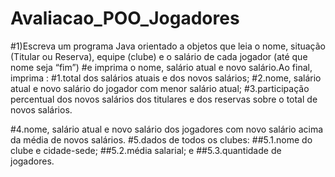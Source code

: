 # Avaliacao_POO_Jogadores

#1)Escreva um programa Java orientado a objetos que leia o nome, situação (Titular ou Reserva), equipe (clube) e o salário de cada jogador (até que nome seja “fim”)
#e imprima o nome, salário atual e novo salário.Ao final, imprima :
#1.total dos salários atuais e dos novos salários;
#2.nome, salário atual e novo salário do jogador com menor salário atual;
#3.participação  percentual  dos  novos  salários  dos  titulares  e  dos  reservas  sobre  o  total  de  novos salários.

#4.nome,  salário  atual  e  novo  salário  dos jogadores  com  novo  salário  acima  da  média  de  novos salários.
#5.dados de todos os clubes:
    ##5.1.nome do clube e cidade-sede;
    ##5.2.média salarial; e 
    ##5.3.quantidade de jogadores.
